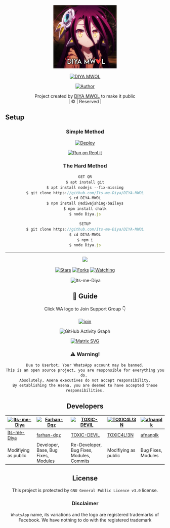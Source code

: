 
<div align="center">
  <img border-radius: 15px src="diyamwol.png"width="200" height="200"/>
  <p align="center">
    
    
<a href="#"><img title="DIYA MWOL" src="https://img.shields.io/badge/DIYA MWOL-green?colorA=%23ff0000&colorB=%23017e40&style=for-the-badge"></a>
</p>
  <p align="center">
<a href=https://github.com/Its-me-Diya"><img title="Author" src="https://img.shields.io/badge/Author-(diyamwol-diyamwol?color=blue&style=for-the-badge&logo=whatsapp"></a>
</p>
</div>
<p align="center">
Project created by <a href="https://github.com/Its-me-Diya">DIYA MWOL</a> to make it public
    <br>
       | © |
        Reserved |
    <br> 
</p>

## Setup
<div align="center">

  ### Simple Method
  
[![Deploy](https://www.herokucdn.com/deploy/button.svg)](https://heroku.com/deploy?template=https://github.com/Its-me-Diya/DIYA-MWOL) 
  
[![Run on Repl.it](https://repl.it/badge/github/quiec/whatsAlfa)](https://replit.com/@Its-me-Diya/DIYA-MWOL?v=1)
  
### The Hard Method
```js
GET QR
$ apt install git
$ apt install nodejs --fix-missing
$ git clone https://github.com/Its-me-Diya/DIYA-MWOL
$ cd DIYA-MWOL
$ npm install @adiwajshing/baileys
$ npm install chalk
$ node Diya.js
```
      
```js
SETUP
$ git clone https://github.com/Its-me-Diya/DIYA-MWOL
$ cd DIYA-MWOL
$ npm i
$ node Diya.js
```

----

  <p align="center">
  <a href="https://github.com/Its-me-Diya/DIYA-MWOL">
    
<a href="https:https://github.com/Its-me-Diya?tab=followers">
<img src="https://img.shields.io/github/repo-size/Its-me-Diya/DIYA-MWOL?color=green&label=Repo%20total%20size&style=plastic">
<p align="center">
<a href="https://github.com/Its-me-Diya/followers"
<img title="Followers" src="https://img.shields.io/github/followers/Its-me-Diya?color=blue&style=flat-square"></a>
<a href="https://github.com/Its-me-Diya/DIYA-MWOL/stargazers/"><img title="Stars" src="https://img.shields.io/github/stars/Its-me-Diya/DIYA-MWOL?color=blue&style=flat-square"></a>
<a href="https://github.com/Its-me-Diya/DIYA-MWOL/network/members"><img title="Forks" src="https://img.shields.io/github/forks/Its-me-Diya/DIYA-MWOL?color=blue&style=flat-square"></a>
<a href="https://github.com/Its-me-Diya/DIYA-MWOL/watchers"><img title="Watching" src="https://img.shields.io/github/watchers/Its-me-Diya/DIYA-MWOL?label=Watchers&color=blue&style=flat-square"></a>
</p>

<p align="center">
<p>&nbsp;<img align="center" src="https://github-readme-stats.vercel.app/api?username=Its-me-Diya&show_icons=true&theme=dark&locale=en" alt="Its-me-Diya" /></p>
    
## 📢 Guide
Click WA logo to Join Support Group 👇
    <br>
<br>
  [![join](https://github.com/Its-me-Diya/DIYA-MWOL/blob/master/WhatsAsena.png)](https://chat.whatsapp.com/KmKMc9uEYyWGpJZw2QnmIZ)
  <div align="center">
       
  ![GitHub Activity Graph](https://activity-graph.herokuapp.com/graph?username=Its-me-Diya&bg_color=000000&color=4fff67&line=4fff67&point=ffffff&area=true&hide_border=true)
  </div>
 
  
  [![Matrix SVG](https://raw.githubusercontent.com/rodrigograca31/rodrigograca31/master/matrix.svg)](https://chat.whatsapp.com/BRPbS6JHUoCE480MpLLM5z)
                     
### ⚠️ Warning! 
```
Due to Userbot; Your WhatsApp account may be banned.
This is an open source project, you are responsible for everything you do. 
Absolutely, Asena executives do not accept responsibility.
By establishing the Asena, you are deemed to have accepted these responsibilities.
```

## Developers
  <div align="center">
    
[![Its-me-Diya](https://github.com/Its-me-Diya.png?size=100)](https://github.com/Its-me-Diya) | [![Farhan-Dqz](https://github.com/farhan-dqz.png?size=100)](https://github.com/farhan-dqz) | [![TOXIC-DEVIL](https://github.com/TOXIC-DEVIL.png?size=100)](https://github.com/TOXIC-DEVIL) |  [![TOXIC4L!3N](https://github.com/Alien-alfa.png?size=100)](https://github.com/AI-VIKI) | [![afnanplk](https://github.com/afnanplk.png?size=100)](https://github.com/afnanplk) 
----|----|----|----|----
[Its-me-Diya](https://github.com/Its-me-Diya) | [farhan-dqz](https://github.com/farhan-dqz) | [TOXIC-DEVIL](https://github.com/TOXIC-DEVIL) | [TOXIC4L!3N](https://github.com/AI-VIKI) | [afnanplk](https://github.com/afnanplk) 
Modifiying as public | Developer, Base, Bug Fixes, Modules| Re-Developer, Bug Fixes, Modules, Commits |  Modifiying  as   public | Bug Fixes, Modules 
  </div>
    


## License
This project is protected by `GNU General Public Licence v3.0` license.

### Disclaimer
`WhatsApp` name, its variations and the logo are registered trademarks of Facebook. We have nothing to do with the registered trademark
